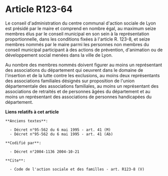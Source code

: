 # Article R123-64

Le conseil d'administration du centre communal d'action sociale de Lyon est présidé par le maire et comprend en nombre égal,
au maximum seize membres élus par le conseil municipal en son sein à la représentation proportionnelle, dans les conditions
fixées à l'article R. 123-8, et seize membres nommés par le maire parmi les personnes non membres du conseil municipal
participant à des actions de prévention, d'animation ou de développement social menées dans la ville de Lyon. 

Au nombre des membres nommés doivent figurer au moins un représentant des associations du département qui oeuvrent dans le
domaine de l'insertion et de la lutte contre les exclusions, au moins deux représentants des associations familiales désignés
sur proposition de l'union départementale des associations familiales, au moins un représentant des associations de retraités
et de personnes âgées du département et au moins un représentant des associations de personnes handicapées du département.

**Liens relatifs à cet article**

	**Anciens textes**:

	  - Décret n°95-562 du 6 mai 1995 - art. 41 (M)
	  - Décret n°95-562 du 6 mai 1995 - art. 41 (Ab)

	**Codifié par**:

	  - Décret n°2004-1136 2004-10-21

	**Cite**:

	  - Code de l'action sociale et des familles - art. R123-8 (V)
